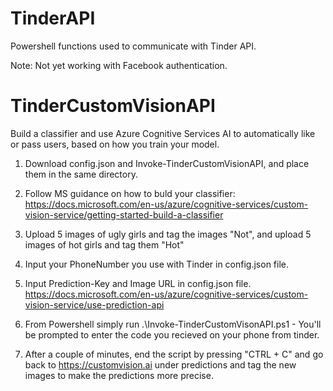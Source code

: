 # TinderAPI
Powershell functions used to communicate with Tinder API.

Note: Not yet working with Facebook authentication.

# TinderCustomVisionAPI
Build a classifier and use Azure Cognitive Services AI to automatically like or pass users, based on how you train your model.

1. Download config.json and Invoke-TinderCustomVisionAPI, and place them in the same directory.

2. Follow MS guidance on how to buld your classifier: https://docs.microsoft.com/en-us/azure/cognitive-services/custom-vision-service/getting-started-build-a-classifier

3. Upload 5 images of ugly girls and tag the images "Not", and upload 5 images of hot girls and tag them "Hot"

4. Input your PhoneNumber you use with Tinder in config.json file.

5. Input Prediction-Key and Image URL in config.json file. https://docs.microsoft.com/en-us/azure/cognitive-services/custom-vision-service/use-prediction-api

6. From Powershell simply run .\Invoke-TinderCustomVisonAPI.ps1 - You'll be prompted to enter the code you recieved on your phone from tinder.

7. After a couple of minutes, end the script by pressing "CTRL + C" and go back to https://customvision.ai under predictions and tag the new images to make the predictions more precise. 
